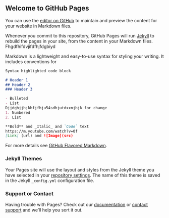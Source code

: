 ## Welcome to GitHub Pages

You can use the [editor on GitHub](https://github.com/Rudiangjozi/Rudiangjozi.github.io/edit/master/README.md) to maintain and preview the content for your website in Markdown files.

Whenever you commit to this repository, GitHub Pages will run [Jekyll](https://jekyllrb.com/) to rebuild the pages in your site, from the content in your Markdown files.
Fhgdfhifdvjifdfhjfdgbiyd

Markdown is a lightweight and easy-to-use syntax for styling your writing. It includes conventions for

```markdown
Syntax highlighted code block

# Header 1
## Header 2
### Header 3

- Bulleted
- List
Djjdghjjhjkhfjfhju54sdhjutdxxnjhjk for change
1. Numbered
2. List

**Bold** and _Italic_ and `Code` text
https://m.youtube.com/watch?v=0f
[Link] (url) and ![Image](src)
```

For more details see [GitHub Flavored Markdown](https://guides.github.com/features/mastering-markdown/).

### Jekyll Themes

Your Pages site will use the layout and styles from the Jekyll theme you have selected in your [repository settings](https://github.com/Rudiangjozi/Rudiangjozi.github.io/settings). The name of this theme is saved in the Jekyll `_config.yml` configuration file.

### Support or Contact

Having trouble with Pages? Check out our [documentation](https://help.github.com/categories/github-pages-basics/) or [contact support](https://github.com/contact) and we’ll help you sort it out.
